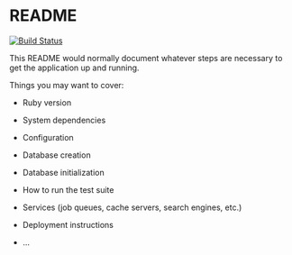# README

[![Build Status](https://travis-ci.org/oneworldcoders/hm_04_26_one_world_mentors_backend.svg?branch=develop)](https://travis-ci.org/oneworldcoders/hm_04_26_one_world_mentors_backend)

This README would normally document whatever steps are necessary to get the
application up and running.

Things you may want to cover:

* Ruby version

* System dependencies

* Configuration

* Database creation

* Database initialization

* How to run the test suite

* Services (job queues, cache servers, search engines, etc.)

* Deployment instructions

* ...
